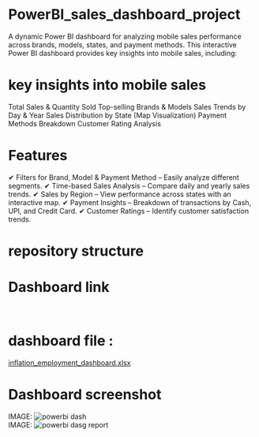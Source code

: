 # PowerBI_sales_dashboard_project
A dynamic Power BI dashboard for analyzing mobile sales performance across brands, models, states, and payment methods.
This interactive Power BI dashboard provides key insights into mobile sales, including:
# key insights into mobile sales
Total Sales & Quantity Sold 
Top-selling Brands & Models 
Sales Trends by Day & Year 
Sales Distribution by State (Map Visualization)
Payment Methods Breakdown 
Customer Rating Analysis
# Features
✔ Filters for Brand, Model & Payment Method – Easily analyze different segments.
✔ Time-based Sales Analysis – Compare daily and yearly sales trends.
✔ Sales by Region – View performance across states with an interactive map.
✔ Payment Insights – Breakdown of transactions by Cash, UPI, and Credit Card.
✔ Customer Ratings – Identify customer satisfaction trends.

# repository structure  
 
 # Dashboard link
 <a href="https://app.powerbi.com/view?r=eyJrIjoiM2Q4MmYyN2EtYjExYy00ZTY2LTg0MjctZGQ4NDQ0MDllYmRmIiwidCI6IjJlNWZiNDc0LTMyMTUtNGNmNy05YWFiLTZkOGI1YmM0ZjI3YyJ9"></a></br>
# dashboard file : 
[ inflation_employment_dashboard.xlsx](https://github.com/raushankr82/PowerBI_sales_dashboard_project/blob/main/mobile%20sales%20dashboard.pbix)</br>
# Dashboard screenshot 
 IMAGE: ![powerbi dash](https://github.com/user-attachments/assets/82aeac60-3d99-43f7-afff-026e518ae4b0)</br>
 IMAGE: ![powerbi dasg report](https://github.com/user-attachments/assets/a4884bb3-35c6-47b0-b58a-6fd0a51b4b20)

   

